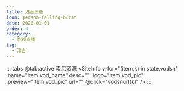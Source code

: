 ```yaml
---
title: 港台三级
icon: person-falling-burst
date: 2020-01-01
order: 4
category:
  - 影视点播
tag:
  - 港台
---
```


<ArtPlayer :src="state.src" :config="hlsConfig(state.PlayList)" />

::: tabs
@tab:active 索尼资源
<SiteInfo v-for="(item,k) in state.vodsn" :name="item.vod_name" desc="" :logo="item.vod_pic"
:preview="item.vod_pic" url="" @click="vodsnurl(k)" />
:::

<script setup>
  import { vod } from 'db'
  import { hlsConfig } from 'cps/artConst'
  import { useStorage } from '@vueuse/core'
  import { onMounted, nextTick, onDeactivated } from "vue";
  const state = useStorage(
    "gtsj",
    {
      src:"",
      vodsn: [],
      PlayList: []
    }
  )
 
  onMounted(async () => {
    const sn = await vod.find({ "name": "snzy-56" })
    state.value.vodsn = sn.data
    vodmdurl(0)
  });
  const vodsnurl = (key) => {
    const { vodsn } = state.value
    state.value.PlayList =vodsn
    state.value.src = vodsn[key].url
  }
</script>
